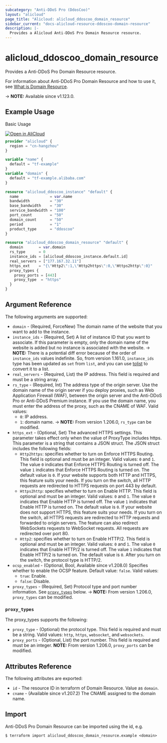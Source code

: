 ```yaml
---
subcategory: "Anti-DDoS Pro (DdosCoo)"
layout: "alicloud"
page_title: "Alicloud: alicloud_ddoscoo_domain_resource"
sidebar_current: "docs-alicloud-resource-ddoscoo-domain-resource"
description: |-
  Provides a Alicloud Anti-DDoS Pro Domain Resource resource.
---
```


# alicloud_ddoscoo_domain_resource

Provides a Anti-DDoS Pro Domain Resource resource.

For information about Anti-DDoS Pro Domain Resource and how to use it, see [What is Domain Resource](https://www.alibabacloud.com/help/en/ddos-protection/latest/api-ddoscoo-2020-01-01-createwebrule).

-> **NOTE:** Available since v1.123.0.

## Example Usage

Basic Usage

<div style="display: block;margin-bottom: 40px;"><div class="oics-button" style="float: right;position: absolute;margin-bottom: 10px;">
  <a href="https://api.aliyun.com/api-tools/terraform?resource=alicloud_ddoscoo_domain_resource&exampleId=cbaf9f64-f225-12d7-8c6c-154da65567f031b7f251&activeTab=example&spm=docs.r.ddoscoo_domain_resource.0.cbaf9f64f2&intl_lang=EN_US" target="_blank">
    <img alt="Open in AliCloud" src="https://img.alicdn.com/imgextra/i1/O1CN01hjjqXv1uYUlY56FyX_!!6000000006049-55-tps-254-36.svg" style="max-height: 44px; max-width: 100%;">
  </a>
</div></div>

```terraform
provider "alicloud" {
  region = "cn-hangzhou"
}

variable "name" {
  default = "tf-example"
}
variable "domain" {
  default = "tf-example.alibaba.com"
}

resource "alicloud_ddoscoo_instance" "default" {
  name              = var.name
  bandwidth         = "30"
  base_bandwidth    = "30"
  service_bandwidth = "100"
  port_count        = "50"
  domain_count      = "50"
  period            = "1"
  product_type      = "ddoscoo"
}

resource "alicloud_ddoscoo_domain_resource" "default" {
  domain       = var.domain
  rs_type      = 0
  instance_ids = [alicloud_ddoscoo_instance.default.id]
  real_servers = ["177.167.32.11"]
  https_ext    = "{\"Http2\":1,\"Http2https\":0,\"Https2http\":0}"
  proxy_types {
    proxy_ports = [443]
    proxy_type  = "https"
  }
}
```

## Argument Reference

The following arguments are supported:

* `domain` - (Required, ForceNew) The domain name of the website that you want to add to the instance.
* `instance_ids` - (Required, Set) A list of instance ID that you want to associate. If this parameter is empty, only the domain name of the website is added but no instance is associated with the website.
-> **NOTE:** There is a potential diff error because of the order of `instance_ids` values indefinite. So, from version 1.161.0, `instance_ids` type has been updated as `set` from `list`, and you can use [tolist](https://www.terraform.io/language/functions/tolist) to convert it to a list.
* `real_servers` - (Required, List) the IP address. This field is required and must be a string array.
* `rs_type` - (Required, Int) The address type of the origin server. Use the domain name of the origin server if you deploy proxies, such as Web Application Firewall (WAF), between the origin server and the Anti-DDoS Pro or Anti-DDoS Premium instance. If you use the domain name, you must enter the address of the proxy, such as the CNAME of WAF. Valid values:
  - `0`: IP address.
  - `1`: domain name.
-> **NOTE:** From version 1.206.0, `rs_type` can be modified.
* `https_ext` - (Optional, Set) The advanced HTTPS settings. This parameter takes effect only when the value of ProxyType includes https. This parameter is a string that contains a JSON struct. The JSON struct includes the following fields:
  - `Http2https`: specifies whether to turn on Enforce HTTPS Routing. This field is optional and must be an integer. Valid values: `0` and `1`. The value `0` indicates that Enforce HTTPS Routing is turned off. The value `1` indicates that Enforce HTTPS Routing is turned on. The default value is `0`. If your website supports both HTTP and HTTPS, this feature suits your needs. If you turn on the switch, all HTTP requests are redirected to HTTPS requests on port 443 by default.
  - `Https2http`: specifies whether to turn on Enable HTTP. This field is optional and must be an integer. Valid values: `0` and `1`. The value `0` indicates that Enable HTTP is turned off. The value `1` indicates that Enable HTTP is turned on. The default value is `0`. If your website does not support HTTPS, this feature suits your needs. If you turn on the switch, all HTTPS requests are redirected to HTTP requests and forwarded to origin servers. The feature can also redirect WebSockets requests to WebSocket requests. All requests are redirected over port 80.
  - `Http2`: specifies whether to turn on Enable HTTP/2. This field is optional and must be an integer. Valid values: `0` and `1`. The value `0` indicates that Enable HTTP/2 is turned off. The value `1` indicates that Enable HTTP/2 is turned on. The default value is `0`. After you turn on the switch, the protocol type is HTTP/2.
* `ocsp_enabled` - (Optional, Bool, Available since v1.208.0) Specifies whether to enable the OCSP feature. Default value: `false`. Valid values:
  - `true`: Enable.
  - `false`: Disable.
* `proxy_types` - (Required, Set) Protocol type and port number information. See [`proxy_types`](#proxy_types) below.
-> **NOTE:** From version 1.206.0, `proxy_types` can be modified.

### `proxy_types`

The proxy_types supports the following: 

* `proxy_type` - (Optional) the protocol type. This field is required and must be a string. Valid values: `http`, `https`, `websocket`, and `websockets`.
* `proxy_ports` - (Optional, List) the port number. This field is required and must be an integer. **NOTE:** From version 1.206.0, `proxy_ports` can be modified.

## Attributes Reference

The following attributes are exported:

* `id` - The resource ID in terraform of Domain Resource. Value as `domain`.
* `cname` - (Available since v1.207.2) The CNAME assigned to the domain name.

## Import

Anti-DDoS Pro Domain Resource can be imported using the id, e.g.

```shell
$ terraform import alicloud_ddoscoo_domain_resource.example <domain>
```
